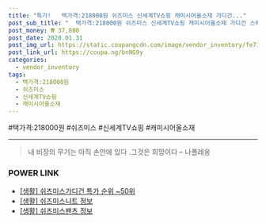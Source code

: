 ```yaml
--- 
title: "특가!   택가격:218000원 쉬즈미스 신세계TV쇼핑 캐미시어울소재 가디건..." 
post_sub_title: "  택가격:218000원 쉬즈미스 신세계TV쇼핑 캐미시어울소재 가디건 스퀘어 버튼" 
post_money: ₩ 37,800 
post_date: 2020.01.31 
post_img_url: https://static.coupangcdn.com/image/vendor_inventory/fe71/30baf8a9b0ccc2ee7ff58d416d584033592a5b9e2e32cf2bede2c1c4c65f.jpg 
post_link_url: https://coupa.ng/bnNG9y 
categories: 
  - vendor_inventory 
tags: 
  - 택가격:218000원 
  - 쉬즈미스 
  - 신세계TV쇼핑 
  - 캐미시어울소재 
--- 
```

  #택가격:218000원 #쉬즈미스 #신세계TV쇼핑 #캐미시어울소재 
<hr> 

> 내 비장의 무기는 아직 손안에 있다 .그것은 희망이다 – 나폴레옹 


### POWER LINK

* <a href="https://blog.naver.com/sakai111/221791667712" target="_blank"> [생활] 쉬즈미스가디건 특가 순위 ~50위</a>
* <a href="https://blog.naver.com/sakai111/221770585546" target="_blank"> [생활] 쉬즈미스니트 정보 </a>
* <a href="https://blog.naver.com/sakai111/221767608000" target="_blank"> [생활] 쉬즈미스팬츠 정보 </a>
